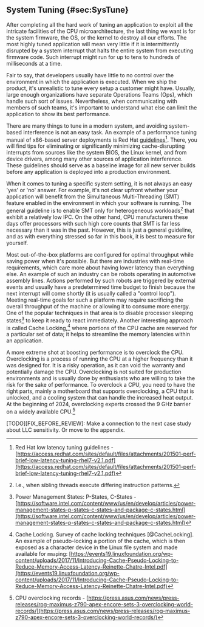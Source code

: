 ## System Tuning {#sec:SysTune}

After completing all the hard work of tuning an application to exploit all the intricate facilities of the CPU microarchitecture, the last thing we want is for the system firmware, the OS, or the kernel to destroy all our efforts. The most highly tuned application will mean very little if it is intermittently disrupted by a system interrupt that halts the entire system from executing firmware code. Such interrupt might run for up to tens to hundreds of milliseconds at a time.

Fair to say, that developers usually have little to no control over the environment in which the application is executed. When we ship the product, it's unrealistic to tune every setup a customer might have. Usually, large enough organizations have separate Operations Teams (Ops), which handle such sort of issues. Nevertheless, when communicating with members of such teams, it's important to understand what else can limit the application to show its best performance.

There are many things to tune in a modern system, and avoiding system-based interference is not an easy task. An example of a performance tuning manual of x86-based server deployments is Red Hat [guidelines](https://access.redhat.com/sites/default/files/attachments/201501-perf-brief-low-latency-tuning-rhel7-v2.1.pdf)[^5]. There, you will find tips for eliminating or significantly minimizing cache-disrupting interrupts from sources like the system BIOS, the Linux kernel, and from device drivers, among many other sources of application interference. These guidelines should serve as a baseline image for all new server builds before any application is deployed into a production environment.

When it comes to tuning a specific system setting, it is not always an easy 'yes' or 'no' answer. For example, it's not clear upfront whether your application will benefit from the Simultaneous Multi-Threading (SMT) feature enabled in the environment in which your software is running. The general guideline is to enable SMT only for heterogeneous workloads[^6] that exhibit a relatively low IPC. On the other hand, CPU manufacturers these days offer processors with such high core counts that SMT is far less necessary than it was in the past. However, this is just a general guideline, and as with everything stressed so far in this book, it is best to measure for yourself.

Most out-of-the-box platforms are configured for optimal throughput while saving power when it's possible. But there are industries with real-time requirements, which care more about having lower latency than everything else. An example of such an industry can be robots operating in automotive assembly lines. Actions performed by such robots are triggered by external events and usually have a predetermined time budget to finish because the next interrupt will come shortly (it is usually called a "control loop"). Meeting real-time goals for such a platform may require sacrificing the overall throughput of the machine or allowing it to consume more energy. One of the popular techniques in that area is to disable processor sleeping states[^7] to keep it ready to react immediately. Another interesting approach is called Cache Locking,[^8] where portions of the CPU cache are reserved for a particular set of data; it helps to streamline the memory latencies within an application.

A more extreme shot at boosting performance is to overclock the CPU. Overclocking is a process of running the CPU at a higher frequency than it was designed for. It is a risky operation, as it can void the warranty and potentially damage the CPU. Overclocking is not suited for production environments and is usually done by enthusiasts who are willing to take the risk for the sake of performance. To overclock a CPU, you need to have the right parts, mainly a motherboard that supports overclocking, a CPU that is unlocked, and a cooling system that can handle the increased heat output. At the beginning of 2024, overclocking experts crossed the 9 GHz barrier on a widely available CPU.[^9]

[TODO][FIX_BEFORE_REVIEW]: Make a connection to the next case study about LLC sensitivity. Or move to the appendix.

[^5]: Red Hat low latency tuning guidelines - [https://access.redhat.com/sites/default/files/attachments/201501-perf-brief-low-latency-tuning-rhel7-v2.1.pdf](https://access.redhat.com/sites/default/files/attachments/201501-perf-brief-low-latency-tuning-rhel7-v2.1.pdf)
[^6]: I.e., when sibling threads execute differing instruction patterns.
[^7]: Power Management States: P-States, C-States - [https://software.intel.com/content/www/us/en/develop/articles/power-management-states-p-states-c-states-and-package-c-states.html](https://software.intel.com/content/www/us/en/develop/articles/power-management-states-p-states-c-states-and-package-c-states.html)
[^8]: Cache Locking. Survey of cache locking techniques [@CacheLocking]. An example of pseudo-locking a portion of the cache, which is then exposed as a character device in the Linux file system and made available for `mmap`ing: [https://events19.linuxfoundation.org/wp-content/uploads/2017/11/Introducing-Cache-Pseudo-Locking-to-Reduce-Memory-Access-Latency-Reinette-Chatre-Intel.pdf](https://events19.linuxfoundation.org/wp-content/uploads/2017/11/Introducing-Cache-Pseudo-Locking-to-Reduce-Memory-Access-Latency-Reinette-Chatre-Intel.pdf)
[^9]: CPU overclocking records - [https://press.asus.com/news/press-releases/rog-maximus-z790-apex-encore-sets-3-overclocking-world-records/](https://press.asus.com/news/press-releases/rog-maximus-z790-apex-encore-sets-3-overclocking-world-records/)